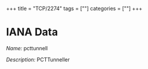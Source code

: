 +++
title = "TCP/2274"
tags = [""]
categories = [""]
+++

# IANA Data

_Name:_ pcttunnell

_Description:_ PCTTunneller

